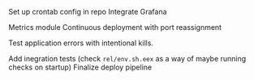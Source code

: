 Set up crontab config in repo
Integrate Grafana

Metrics module
Continuous deployment with port reassignment

Test application errors with intentional kills.

Add inegration tests (check `rel/env.sh.eex` as a way of maybe running checks on startup)
Finalize deploy pipeline

